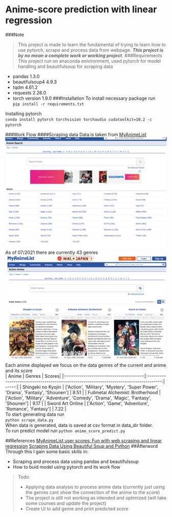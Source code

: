 # Anime-score prediction with linear regression
###Note
>This project is made to learn the fundamental of trying to learn how to use pytorch, scrape and process data from webpage. **_This project is by no mean a complete work or working project_**.
###Requirements
This project run on anaconda enivironment, used pytorch for model handling and beautifulsoup for scraping data
- pandas 1.3.0
- beautifulsoup4 4.9.3
- tqdm 4.61.2
- requests 2.26.0
- torch version 1.9.0
###Installation
To install necessary package run<br/>
`pip install -r requirements.txt`

Installing pytorch <br/>
`conda install pytorch torchvision torchaudio cudatoolkit=10.2 -c pytorch`

###Work Flow
####Scraping data
Data is taken from [MyAnimeList](https://myanimelist.net/) </br>
![MyAnimeList select anime using genre site](image/genre_page.png)
As of 07/2021 there are currently 43 genres</br>
![Anime genre](image/anime.png)
Each anime displayed we focus on the data genres of the current and anime and its score</br>
| Anime                                  | Genres                                                                                | Scores|
|:--------------------------------------:|:-------------------------------------------------------------------------------------:| -----:|
| Shingeki no Kyojin                     | ['Action', 'Military', 'Mystery', 'Super Power', 'Drama', 'Fantasy', 'Shounen']       | 8.51  |
| Fullmetal Alchemist: Brotherhood       | ['Action', 'Military', 'Adventure', 'Comedy', 'Drama', 'Magic', 'Fantasy', 'Shounen'] | 9.17  |
| Sword Art Online                       | ['Action', 'Game', 'Adventure', 'Romance', 'Fantasy']                                 | 7.22  |
<br/>
To start generating data run </br>
`python scrape_data.py` </br>
When data is generated, data is saved at csv format in data_dir folder. </br>
To run predict model run
`python anime_score_predict.py`

##References
[MyAnimeList user scores: Fun with web scraping and linear regression](https://towardsdatascience.com/myanimelist-user-scores-fun-with-web-scraping-and-linear-regression-9dd97900a82b)
[Scraping Data Using Beautiful Soup and Python](https://blog.jovian.ai/scraping-data-using-beautiful-soup-and-python-4170e7ec63fd)
##Afterword
Through this I gain some basic skills in: </br>
- Scraping and process data using pandas and beautifulsoup <br>
- How to buid model using pytorch and its work flow

>Todo: </br>
> - Applying data analysis to process anime data (currently just using the genres cant show the connection of the anime to the score)
> - The project is still not working as intended and optimized (will take some courses and update the project)
> - Create UI to add genre and print predicted score
